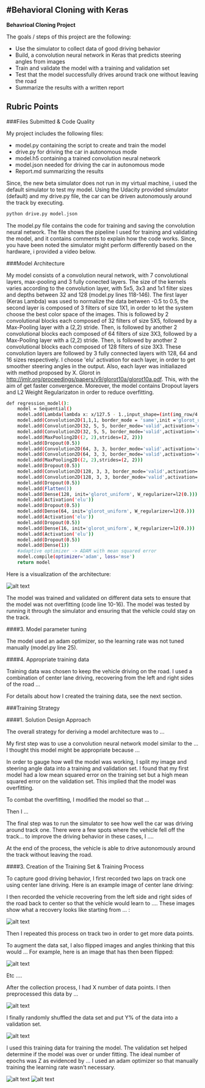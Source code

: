 #**Behavioral Cloning with Keras** 
---

**Behavrioal Cloning Project**

The goals / steps of this project are the following:
* Use the simulator to collect data of good driving behavior
* Build, a convolution neural network in Keras that predicts steering angles from images
* Train and validate the model with a training and validation set
* Test that the model successfully drives around track one without leaving the road
* Summarize the results with a written report


[//]: # (Image References)

[image1]: ./img/model.png "Model Visualization"
[image2]: ./img/Dataset.png "Udacity Dataset"
[image3]: ./img/Augmented.png "Augmented Images (Flipped and Traslated Images)"
[image4]: ./img/Distribution.png "Steering Angles Distribution Before Data Generation"
[image5]: ./img/History.png "Train and Validation Loss"
[image6]: ./img/Simulation_2.png "Autonomous Driving Test"
[image7]: ./img/Simulation_3.png "Autonomous Driving Test"

## Rubric Points
###Files Submitted & Code Quality

My project includes the following files:
* model.py containing the script to create and train the model
* drive.py for driving the car in autonomous mode
* model.h5 containing a trained convolution neural network 
* model.json needed for driving the car in autonomous mode 
* Report.md summarizing the results

Since, the new beta simulator does not run in my virtual machine, i used the default simulator to test my model. Using the Udacity provided simulator (default) and my drive.py file, the car can be driven autonomously around the track by executing. 
```sh
python drive.py model.json
```
The model.py file contains the code for training and saving the convolution neural network. The file shows the pipeline I used for training and validating the model, and it contains comments to explain how the code works. Since, you have been noted the simulator might perform differently based on the hardware, i provided a video below.

###Model Architecture

My model consists of a convolution neural network, with 7 convolutional layers, max-pooling and 3 fully conected layers. The size of the kernels varies according to the convolution layer, with 5x5, 3x3 and 1x1 filter sizes and depths between 32 and 128 (model.py lines 118-146). The first layer (Keras Lambda) was used to normalize the data between -0.5 to 0.5, the second layer is composed of 3 filters of size 1X1, in order to let the system choose the best color space of the images.  This is followed by 2 convolutional blocks each composed of 32 filters of size 5X5, followed by a Max-Pooling layer with a (2,2) stride. Then, is followed by another 2 convolutional blocks each composed of 64 filters of size 3X3, followed by a Max-Pooling layer with a (2,2) stride. Then, is followed by another 2 convolutional blocks each composed of 128 filters of size 3X3. These convolution layers are followed by 3 fully connected layers with 128, 64 and 16 sizes respectively. I choose 'elu' activation for each layer, in order to get smoother steering angles in the output. Also, each layer was initialiazed with method proposed by X. Glorot in http://jmlr.org/proceedings/papers/v9/glorot10a/glorot10a.pdf. This, with the aim of get faster convergence. Moreover, the model contains Dropout layers and L2 Weight Regularizaton in order to reduce overfitting.

```sh
def regression_model():
    model = Sequential()
    model.add(Lambda(lambda x: x/127.5 - 1.,input_shape=(int(img_row/4.0),int(img_col/4.0), channels), output_shape=(int(img_row/4.0),int(img_col/4.0), channels)))
    model.add(Convolution2D(1,1,1, border_mode = 'same',init ='glorot_uniform',name='conv1'))
    model.add(Convolution2D(32, 5, 5, border_mode='valid',activation='elu',init='glorot_uniform',W_regularizer=l2(0.),name='conv2'))
    model.add(Convolution2D(32, 5, 5, border_mode='valid',activation='elu',init='glorot_uniform',W_regularizer=l2(0.),name='conv3'))
    model.add(MaxPooling2D((2, 2),strides=(2, 2)))
    model.add(Dropout(0.5))
    model.add(Convolution2D(64, 3, 3, border_mode='valid',activation='elu',init='glorot_uniform',W_regularizer=l2(0.),name='conv4'))
    model.add(Convolution2D(64, 3, 3, border_mode='valid',activation='elu',init='glorot_uniform',W_regularizer=l2(0.),name='conv5'))
    model.add(MaxPooling2D((2, 2),strides=(2, 2)))
    model.add(Dropout(0.5))
    model.add(Convolution2D(128, 3, 3, border_mode='valid',activation='elu',init='glorot_uniform',W_regularizer=l2(0.),name='conv6'))
    model.add(Convolution2D(128, 3, 3, border_mode='valid',activation='elu',init='glorot_uniform',W_regularizer=l2(0.),name='conv7'))
    model.add(Dropout(0.5))
    model.add(Flatten())
    model.add(Dense(128, init='glorot_uniform', W_regularizer=l2(0.)))
    model.add(Activation('elu'))
    model.add(Dropout(0.5))
    model.add(Dense(64, init='glorot_uniform', W_regularizer=l2(0.)))
    model.add(Activation('elu'))
    model.add(Dropout(0.5))
    model.add(Dense(16, init='glorot_uniform', W_regularizer=l2(0.)))
    model.add(Activation('elu'))
    model.add(Dropout(0.5))
    model.add(Dense(1))
    #adaptive optimizer -> ADAM with mean squared error
    model.compile(optimizer='adam', loss='mse')
    return model
```
Here is a visualization of the architecture:

![alt text][image1]

The model was trained and validated on different data sets to ensure that the model was not overfitting (code line 10-16). The model was tested by running it through the simulator and ensuring that the vehicle could stay on the track.

####3. Model parameter tuning

The model used an adam optimizer, so the learning rate was not tuned manually (model.py line 25).

####4. Appropriate training data

Training data was chosen to keep the vehicle driving on the road. I used a combination of center lane driving, recovering from the left and right sides of the road ... 

For details about how I created the training data, see the next section. 

###Training Strategy

####1. Solution Design Approach

The overall strategy for deriving a model architecture was to ...

My first step was to use a convolution neural network model similar to the ... I thought this model might be appropriate because ...

In order to gauge how well the model was working, I split my image and steering angle data into a training and validation set. I found that my first model had a low mean squared error on the training set but a high mean squared error on the validation set. This implied that the model was overfitting. 

To combat the overfitting, I modified the model so that ...

Then I ... 

The final step was to run the simulator to see how well the car was driving around track one. There were a few spots where the vehicle fell off the track... to improve the driving behavior in these cases, I ....

At the end of the process, the vehicle is able to drive autonomously around the track without leaving the road.

####3. Creation of the Training Set & Training Process

To capture good driving behavior, I first recorded two laps on track one using center lane driving. Here is an example image of center lane driving:

I then recorded the vehicle recovering from the left side and right sides of the road back to center so that the vehicle would learn to .... These images show what a recovery looks like starting from ... :

![alt text][image2]

Then I repeated this process on track two in order to get more data points.

To augment the data sat, I also flipped images and angles thinking that this would ... For example, here is an image that has then been flipped:

![alt text][image3]


Etc ....

After the collection process, I had X number of data points. I then preprocessed this data by ...

![alt text][image4]

I finally randomly shuffled the data set and put Y% of the data into a validation set. 

![alt text][image5]

I used this training data for training the model. The validation set helped determine if the model was over or under fitting. The ideal number of epochs was Z as evidenced by ... I used an adam optimizer so that manually training the learning rate wasn't necessary.

![alt text][image6]
![alt text][image7]
